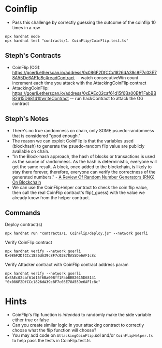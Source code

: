 # Coinflip

- Pass this challenge by correctly guessing the outcome of the coinflip 10 times in a row

```
npx hardhat node
npx hardhat test "contracts/1. CoinFlip/CoinFlip.test.ts"
```

## Steph's Contracts

- CoinFlip (OG): https://goerli.etherscan.io/address/0x086F2DfCCc1826dA39c8F7c03E78A55De6AF1c8c#readContract -- watch consecutiveWin count increment each time you attack with the AttackingCoinFlip contract
- AttackingCoinFlip: https://goerli.etherscan.io/address/0xEAEc02caf61d15f6Ba00Bff1FabBBB2615D68141#writeContract -- run hackContract to attack the OG contract

## Steph's Notes

- There's no true randomness on chain, only SOME psuedo-randomness that is considered "good enough."
- The reason we can exploit CoinFlip is that the variables used (blockhash) to generate the psuedo-random flip value are publicly available on chain.
- "In the Block-hash approach, the hash of blocks or transactions is used as the source of randomness. As the hash is deterministic, everyone will get the same result. A block, once added to the blockchain, is likely to stay there forever, therefore, everyone can verify the correctness of the generated numbers." - [A Review Of Random Number Generators (RNG) On Blockchain](https://medium.com/ginar-io/a-review-of-random-number-generator-rng-on-blockchain-fe342d76261b)
- We can use the CoinFlipHelper contract to check the coin flip value, then call the real CoinFlip contract's flip(_guess) with the value we already know from the helper contract.

## Commands

Deploy contract(s)

```
npx hardhat run "contracts/1. CoinFlip/deploy.js" --network goerli
```

Verify CoinFlip contract
```
npx hardhat verify --network goerli 0x086F2DfCCc1826dA39c8F7c03E78A55De6AF1c8c 
```

Verify Attacker contract with CoinFlip contract address param
```
npx hardhat verify --network goerli 0xEAEc02caf61d15f6Ba00Bff1FabBBB2615D68141 "0x086F2DfCCc1826dA39c8F7c03E78A55De6AF1c8c"
```


# Hints

- CoinFlip's flip function is _intended_ to randomly make the side variable either true or false
- Can you create similar logic in your attacking contract to correctly choose what the flip function will choose?
- You may add code on `AttackingCoinFlip`.sol and/or `CoinFlipHelper.ts` to help pass the tests in CoinFlip.test.ts